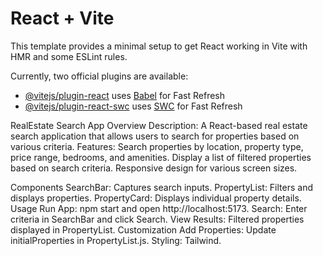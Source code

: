 # React + Vite

This template provides a minimal setup to get React working in Vite with HMR and some ESLint rules.

Currently, two official plugins are available:

- [@vitejs/plugin-react](https://github.com/vitejs/vite-plugin-react/blob/main/packages/plugin-react/README.md) uses [Babel](https://babeljs.io/) for Fast Refresh
- [@vitejs/plugin-react-swc](https://github.com/vitejs/vite-plugin-react-swc) uses [SWC](https://swc.rs/) for Fast Refresh


RealEstate Search App
Overview
Description: A React-based real estate search application that allows users to search for properties based on various criteria.
Features:
Search properties by location, property type, price range, bedrooms, and amenities.
Display a list of filtered properties based on search criteria.
Responsive design for various screen sizes.


Components
SearchBar:
Captures search inputs.
PropertyList:
Filters and displays properties.
PropertyCard:
Displays individual property details.
Usage
Run App: npm start and open http://localhost:5173.
Search: Enter criteria in SearchBar and click Search.
View Results: Filtered properties displayed in PropertyList.
Customization
Add Properties: Update initialProperties in PropertyList.js.
Styling: Tailwind.

